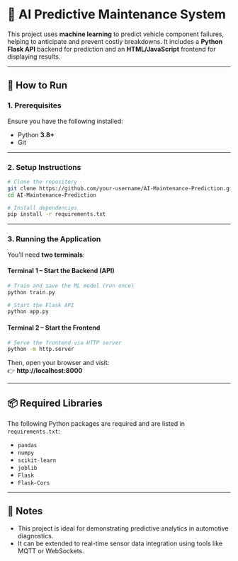 # 🔧 AI Predictive Maintenance System

This project uses **machine learning** to predict vehicle component failures, helping to anticipate and prevent costly breakdowns. It includes a **Python Flask API** backend for prediction and an **HTML/JavaScript** frontend for displaying results.

---

## 🚀 How to Run

### 1. Prerequisites

Ensure you have the following installed:

- Python **3.8+**
- Git

---

### 2. Setup Instructions

```bash
# Clone the repository
git clone https://github.com/your-username/AI-Maintenance-Prediction.git
cd AI-Maintenance-Prediction

# Install dependencies
pip install -r requirements.txt
```

---

### 3. Running the Application

You’ll need **two terminals**:

#### Terminal 1 – Start the Backend (API)

```bash
# Train and save the ML model (run once)
python train.py

# Start the Flask API
python app.py
```

#### Terminal 2 – Start the Frontend

```bash
# Serve the frontend via HTTP server
python -m http.server
```

Then, open your browser and visit:  
👉 **http://localhost:8000**

---

## 📦 Required Libraries

The following Python packages are required and are listed in `requirements.txt`:

- `pandas`  
- `numpy`  
- `scikit-learn`  
- `joblib`  
- `Flask`  
- `Flask-Cors`

---

## 📝 Notes

- This project is ideal for demonstrating predictive analytics in automotive diagnostics.
- It can be extended to real-time sensor data integration using tools like MQTT or WebSockets.
